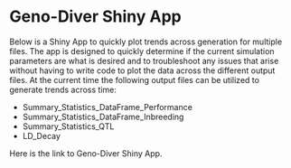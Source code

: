 # Geno-Diver Shiny App

Below is a Shiny App to quickly plot trends across generation for multiple files. The app is designed to quickly determine if the current simulation parameters are what is desired and to troubleshoot any issues that arise without having to write code to plot the data across the different output files. At the current time the following output files can be utilized to generate trends across time:

* Summary_Statistics_DataFrame_Performance
* Summary_Statistics_DataFrame_Inbreeding
* Summary_Statistics_QTL
* LD_Decay

Here is the link to Geno-Diver Shiny App.
